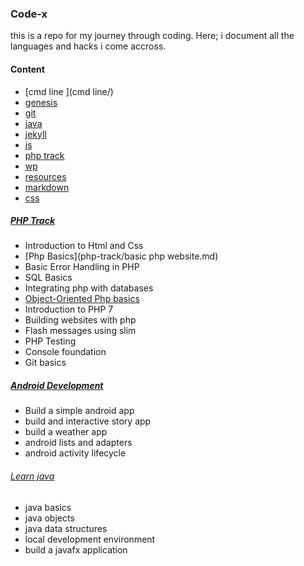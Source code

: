 ### Code-x
this is a repo for my journey through coding. Here; i document all the languages and hacks i come accross.

#### Content 

- [cmd line ](cmd line/)
- [genesis](genesis/)
- [git ](git/)
- [java ](java/)
- [jekyll](jekyll/)
- [js ](js/)
- [ php track ](php-track/)
- [wp](wp/)
- [resources](resources.md)
- [markdown](markdown.txt)
- [css](css/)


##### [PHP Track](php-track/)

- Introduction to Html and Css
- [Php Basics](php-track/basic php website.md)
- Basic Error Handling in PHP
- SQL Basics
- Integrating php with databases
- [Object-Oriented Php basics](php-track/oop.md)
- Introduction to PHP 7
- Building websites with php 
- Flash messages using slim
- PHP Testing
- Console foundation
- Git basics


##### [Android Development](android-dev/)

- Build a simple android app 
- build and interactive story app 
- build a weather app 
- android lists and adapters
- android activity lifecycle 

###### [Learn java](java/)
- java basics 
- java objects 
- java data structures 
- local development environment
- build a javafx application
